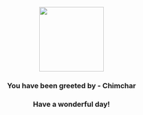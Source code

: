 <p align="center">
    <img src="https://raw.githubusercontent.com/PokeAPI/sprites/master/sprites/pokemon/390.png" width="150" height="150">
</p>
<h3 align="center">You have been greeted by - <b>Chimchar</b></h3>
<h3 align="center">Have a wonderful day!</h3>
